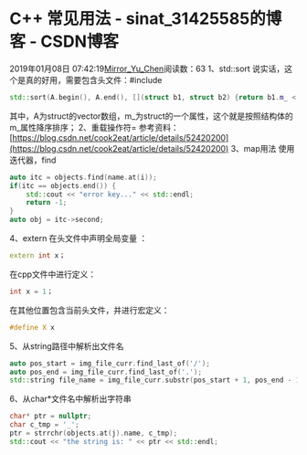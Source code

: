 # C++ 常见用法 - sinat_31425585的博客 - CSDN博客
2019年01月08日 07:42:19[Mirror_Yu_Chen](https://me.csdn.net/sinat_31425585)阅读数：63
1、std::sort
说实话，这个是真的好用，需要包含头文件：#include <algorithm>
```cpp
std::sort(A.begin(), A.end(), [](struct b1, struct b2) {return b1.m_ < b2.m_; });
```
其中，A为struct的vector数组，m_为struct的一个属性，这个就是按照结构体的m_属性降序排序；
2、重载操作符=
参考资料：
[https://blog.csdn.net/cook2eat/article/details/52420200](https://blog.csdn.net/cook2eat/article/details/52420200)
3、map用法
使用迭代器，find
```cpp
auto itc = objects.find(name.at(i));
if(itc == objects.end()) {
    std::cout << "error key..." << std::endl;
    return -1;
}
auto obj = itc->second;
```
4、extern
在头文件中声明全局变量 ：
```cpp
extern int x；
```
在cpp文件中进行定义：
```cpp
int x = 1；
```
在其他位置包含当前头文件，并进行宏定义：
```cpp
#define X x
```
5、从string路径中解析出文件名
```cpp
auto pos_start = img_file_curr.find_last_of('/');
auto pos_end = img_file_curr.find_last_of('.');
std::string file_name = img_file_curr.substr(pos_start + 1, pos_end - 1 - pos_start);
```
6、从char*文件名中解析出字符串
```cpp
char* ptr = nullptr;
char c_tmp = '_';
ptr = strrchr(objects.at(j).name, c_tmp);
std::cout << "the string is: " << ptr << std::endl;
```
~~~未完待续~~~
